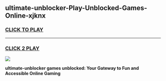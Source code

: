 
## ultimate-unblocker-Play-Unblocked-Games-Online-xjknx
<h3>
<a href="https://premium76.site?title=ultimate-unblocker&ref=25A">CLICK TO PLAY</a></h3>
<hr>

<h3>
<a href="https://premium76.site?title=ultimate-unblocker&ref=25A">CLICK 2 PLAY</a>
  
</h3>

<a href="https://premium76.site?title=ultimate-unblocker&ref=25A"><img src="https://clearcache.store/games.png"></a>


**ultimate-unblocker games unblocked: Your Gateway to Fun and Accessible Online Gaming**
